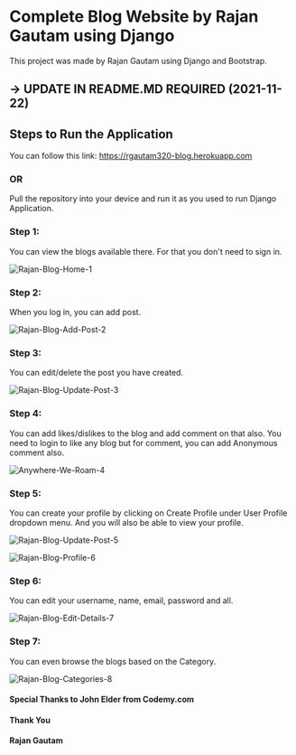 # Complete Blog Website by Rajan Gautam using Django

This project was made by Rajan Gautam using Django and Bootstrap.

## -> UPDATE IN README.MD REQUIRED (2021-11-22)

## Steps to Run the Application

You can follow this link: https://rgautam320-blog.herokuapp.com

### OR

Pull the repository into your device and run it as you used to run Django Application.

### Step 1:

You can view the blogs available there. For that you don't need to sign in.

![Rajan-Blog-Home-1](https://user-images.githubusercontent.com/71542496/116866660-6c90d600-ac29-11eb-8649-aaefa94d25f4.png)

### Step 2:

When you log in, you can add post.

![Rajan-Blog-Add-Post-2](https://user-images.githubusercontent.com/71542496/116866740-91854900-ac29-11eb-929c-89641c4e7d8e.png)

### Step 3:

You can edit/delete the post you have created.

![Rajan-Blog-Update-Post-3](https://user-images.githubusercontent.com/71542496/116866866-b083db00-ac29-11eb-9ac9-993a05dfde85.png)

### Step 4:

You can add likes/dislikes to the blog and add comment on that also. You need to login to like any blog but for comment, you can add Anonymous comment also.

![Anywhere-We-Roam-4](https://user-images.githubusercontent.com/71542496/116866967-d7daa800-ac29-11eb-90c1-d25f3a5de49e.png)

### Step 5:

You can create your profile by clicking on Create Profile under User Profile dropdown menu. And you will also be able to view your profile.

![Rajan-Blog-Update-Post-5](https://user-images.githubusercontent.com/71542496/116867100-18d2bc80-ac2a-11eb-8915-07ca526ca3e5.png)

![Rajan-Blog-Profile-6](https://user-images.githubusercontent.com/71542496/116867135-2ee07d00-ac2a-11eb-827b-065fc797b98d.png)

### Step 6:

You can edit your username, name, email, password and all.

![Rajan-Blog-Edit-Details-7](https://user-images.githubusercontent.com/71542496/116867208-52a3c300-ac2a-11eb-8539-457a0918d66d.png)

### Step 7:

You can even browse the blogs based on the Category.

![Rajan-Blog-Categories-8](https://user-images.githubusercontent.com/71542496/116867385-af9f7900-ac2a-11eb-99dd-0bbc003ba727.png)

#### Special Thanks to John Elder from Codemy.com

#### Thank You

#### Rajan Gautam
